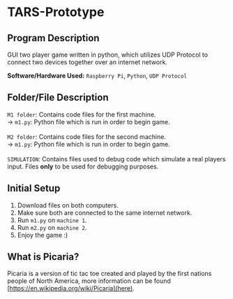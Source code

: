 # TARS-Prototype

## Program Description

GUI two player game written in python, which utilizes UDP Protocol to connect two devices together over an internet network.

**Software/Hardware Used:** `Raspberry Pi`,  `Python`, `UDP Protocol`

## Folder/File Description

`M1 folder`: Contains code files for the first machine.\
  -> `m1.py`: Python file which is run in order to begin game.\
  \
`M2 folder`: Contains code files for the second machine.\
  -> `m1.py`: Python file which is run in order to begin game.\
  \
`SIMULATION`: Contains files used to debug code which simulate a real players input. Files **only** to be used for debugging purposes.

## Initial Setup

1. Download files on both computers.
2. Make sure both are connected to the same internet network.
3. Run `m1.py` on `machine 1`.
4. Run `m2.py` on `machine 2`.
5. Enjoy the game :)

## What is Picaria?

  Picaria is a version of tic tac toe created and played by the first nations people of North America, more information can be found [https://en.wikipedia.org/wiki/Picaria](here).
